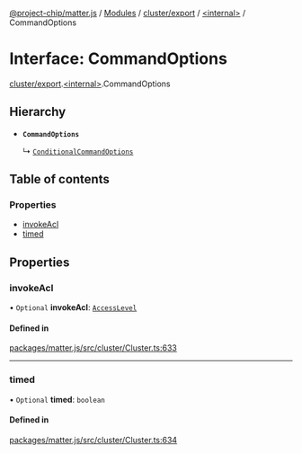 [@project-chip/matter.js](../README.md) / [Modules](../modules.md) / [cluster/export](../modules/cluster_export.md) / [\<internal\>](../modules/cluster_export._internal_.md) / CommandOptions

# Interface: CommandOptions

[cluster/export](../modules/cluster_export.md).[\<internal\>](../modules/cluster_export._internal_.md).CommandOptions

## Hierarchy

- **`CommandOptions`**

  ↳ [`ConditionalCommandOptions`](cluster_export._internal_.ConditionalCommandOptions.md)

## Table of contents

### Properties

- [invokeAcl](cluster_export._internal_.CommandOptions.md#invokeacl)
- [timed](cluster_export._internal_.CommandOptions.md#timed)

## Properties

### invokeAcl

• `Optional` **invokeAcl**: [`AccessLevel`](../enums/cluster_export.AccessLevel.md)

#### Defined in

[packages/matter.js/src/cluster/Cluster.ts:633](https://github.com/project-chip/matter.js/blob/c0d55745d5279e16fdfaa7d2c564daa31e19c627/packages/matter.js/src/cluster/Cluster.ts#L633)

___

### timed

• `Optional` **timed**: `boolean`

#### Defined in

[packages/matter.js/src/cluster/Cluster.ts:634](https://github.com/project-chip/matter.js/blob/c0d55745d5279e16fdfaa7d2c564daa31e19c627/packages/matter.js/src/cluster/Cluster.ts#L634)
